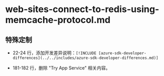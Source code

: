 # web-sites-connect-to-redis-using-memcache-protocol.md

## 特殊定制

* 22-24 行，添加开发差异说明：`[!INCLUDE [azure-sdk-developer-differences](../../includes/azure-sdk-developer-differences.md)]`

* 181-182 行，删除 "Try App Service" 相关内容。